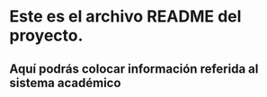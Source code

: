 # Este es el archivo README del proyecto.

## Aquí podrás colocar información referida al sistema académico